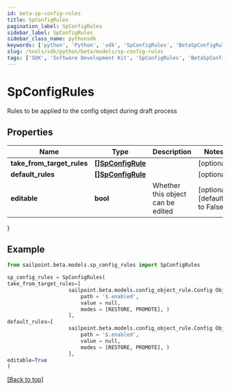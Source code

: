 ```yaml
---
id: beta-sp-config-rules
title: SpConfigRules
pagination_label: SpConfigRules
sidebar_label: SpConfigRules
sidebar_class_name: pythonsdk
keywords: ['python', 'Python', 'sdk', 'SpConfigRules', 'BetaSpConfigRules'] 
slug: /tools/sdk/python/beta/models/sp-config-rules
tags: ['SDK', 'Software Development Kit', 'SpConfigRules', 'BetaSpConfigRules']
---
```


# SpConfigRules

Rules to be applied to the config object during draft process

## Properties

Name | Type | Description | Notes
------------ | ------------- | ------------- | -------------
**take_from_target_rules** | [**[]SpConfigRule**](sp-config-rule) |  | [optional] 
**default_rules** | [**[]SpConfigRule**](sp-config-rule) |  | [optional] 
**editable** | **bool** | Whether this object can be edited | [optional] [default to False]
}

## Example

```python
from sailpoint.beta.models.sp_config_rules import SpConfigRules

sp_config_rules = SpConfigRules(
take_from_target_rules=[
                    sailpoint.beta.models.config_object_rule.Config Object Rule(
                        path = '$.enabled', 
                        value = null, 
                        modes = [RESTORE, PROMOTE], )
                    ],
default_rules=[
                    sailpoint.beta.models.config_object_rule.Config Object Rule(
                        path = '$.enabled', 
                        value = null, 
                        modes = [RESTORE, PROMOTE], )
                    ],
editable=True
)

```
[[Back to top]](#) 

